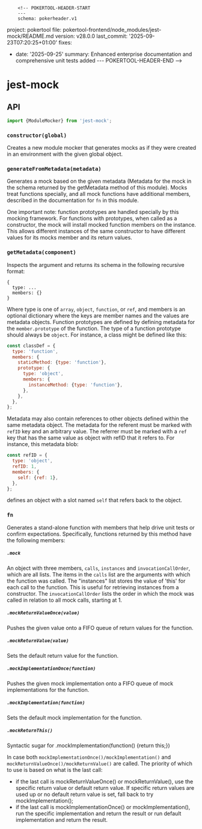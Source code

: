         <!-- POKERTOOL-HEADER-START
        ---
        schema: pokerheader.v1
project: pokertool
file: pokertool-frontend/node_modules/jest-mock/README.md
version: v28.0.0
last_commit: '2025-09-23T07:20:25+01:00'
fixes:
- date: '2025-09-25'
  summary: Enhanced enterprise documentation and comprehensive unit tests added
        ---
        POKERTOOL-HEADER-END -->
# jest-mock

## API

```js
import {ModuleMocker} from 'jest-mock';
```

### `constructor(global)`

Creates a new module mocker that generates mocks as if they were created in an environment with the given global object.

### `generateFromMetadata(metadata)`

Generates a mock based on the given metadata (Metadata for the mock in the schema returned by the getMetadata method of this module). Mocks treat functions specially, and all mock functions have additional members, described in the documentation for `fn` in this module.

One important note: function prototypes are handled specially by this mocking framework. For functions with prototypes, when called as a constructor, the mock will install mocked function members on the instance. This allows different instances of the same constructor to have different values for its mocks member and its return values.

### `getMetadata(component)`

Inspects the argument and returns its schema in the following recursive format:

```
{
  type: ...
  members: {}
}
```

Where type is one of `array`, `object`, `function`, or `ref`, and members is an optional dictionary where the keys are member names and the values are metadata objects. Function prototypes are defined by defining metadata for the `member.prototype` of the function. The type of a function prototype should always be `object`. For instance, a class might be defined like this:

```js
const classDef = {
  type: 'function',
  members: {
    staticMethod: {type: 'function'},
    prototype: {
      type: 'object',
      members: {
        instanceMethod: {type: 'function'},
      },
    },
  },
};
```

Metadata may also contain references to other objects defined within the same metadata object. The metadata for the referent must be marked with `refID` key and an arbitrary value. The referrer must be marked with a `ref` key that has the same value as object with refID that it refers to. For instance, this metadata blob:

```js
const refID = {
  type: 'object',
  refID: 1,
  members: {
    self: {ref: 1},
  },
};
```

defines an object with a slot named `self` that refers back to the object.

### `fn`

Generates a stand-alone function with members that help drive unit tests or confirm expectations. Specifically, functions returned by this method have the following members:

##### `.mock`

An object with three members, `calls`, `instances` and `invocationCallOrder`, which are all lists. The items in the `calls` list are the arguments with which the function was called. The "instances" list stores the value of 'this' for each call to the function. This is useful for retrieving instances from a constructor. The `invocationCallOrder` lists the order in which the mock was called in relation to all mock calls, starting at 1.

##### `.mockReturnValueOnce(value)`

Pushes the given value onto a FIFO queue of return values for the function.

##### `.mockReturnValue(value)`

Sets the default return value for the function.

##### `.mockImplementationOnce(function)`

Pushes the given mock implementation onto a FIFO queue of mock implementations for the function.

##### `.mockImplementation(function)`

Sets the default mock implementation for the function.

##### `.mockReturnThis()`

Syntactic sugar for .mockImplementation(function() {return this;})

In case both `mockImplementationOnce()/mockImplementation()` and `mockReturnValueOnce()/mockReturnValue()` are called. The priority of which to use is based on what is the last call:

- if the last call is mockReturnValueOnce() or mockReturnValue(), use the specific return value or default return value. If specific return values are used up or no default return value is set, fall back to try mockImplementation();
- if the last call is mockImplementationOnce() or mockImplementation(), run the specific implementation and return the result or run default implementation and return the result.
